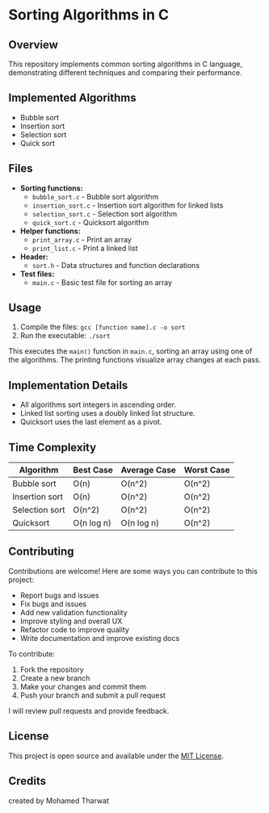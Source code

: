 # Sorting Algorithms in C

## Overview

This repository implements common sorting algorithms in C language, demonstrating different techniques and comparing their performance.

## Implemented Algorithms

* Bubble sort
* Insertion sort
* Selection sort
* Quick sort

## Files

* **Sorting functions:**
    * `bubble_sort.c` - Bubble sort algorithm
    * `insertion_sort.c` - Insertion sort algorithm for linked lists
    * `selection_sort.c` - Selection sort algorithm
    * `quick_sort.c` - Quicksort algorithm
* **Helper functions:**
    * `print_array.c` - Print an array
    * `print_list.c` - Print a linked list
* **Header:**
    * `sort.h` - Data structures and function declarations
* **Test files:**
    * `main.c` - Basic test file for sorting an array

## Usage

1. Compile the files: `gcc [function name].c -o sort`
2. Run the executable: `./sort`

This executes the `main()` function in `main.c`, sorting an array using one of the algorithms. The printing functions visualize array changes at each pass.

## Implementation Details

* All algorithms sort integers in ascending order.
* Linked list sorting uses a doubly linked list structure.
* Quicksort uses the last element as a pivot.

## Time Complexity

| Algorithm | Best Case | Average Case | Worst Case |
|---|---|---|---|
| Bubble sort | O(n) | O(n^2) | O(n^2) |
| Insertion sort | O(n) | O(n^2) | O(n^2) |
| Selection sort | O(n^2) | O(n^2) | O(n^2) |
| Quicksort | O(n log n) | O(n log n) | O(n^2) |

## Contributing

Contributions are welcome! Here are some ways you can contribute to this project:

- Report bugs and issues
- Fix bugs and issues
- Add new validation functionality
- Improve styling and overall UX
- Refactor code to improve quality
- Write documentation and improve existing docs

To contribute:
1. Fork the repository
2. Create a new branch
3. Make your changes and commit them
4. Push your branch and submit a pull request

I will review pull requests and provide feedback.

## License

This project is open source and available under the [MIT License](LICENSE).

## Credits

created by Mohamed Tharwat

